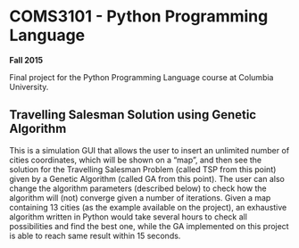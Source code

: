 # COMS3101 - Python Programming Language

**Fall 2015**

Final project for the Python Programming Language course at Columbia University.


## Travelling Salesman Solution using Genetic Algorithm

This is a simulation GUI that allows the user to insert an unlimited number of cities coordinates, which will be shown on a “map”, and then see the solution for the Travelling Salesman Problem (called TSP from this point) given by a Genetic Algorithm (called GA from this point). The user can also change the algorithm parameters (described below) to check how the algorithm will (not) converge given a number of iterations.
Given a map containing 13 cities (as the example available on the project), an exhaustive algorithm written in Python would take several hours to check all possibilities and find the best one, while the GA implemented on this project is able to reach same result within 15 seconds.

